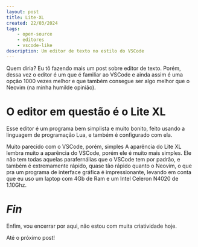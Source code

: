 ```yaml
---
layout: post
title: Lite-XL
created: 22/03/2024
tags:
    - open-source
    - editores
    - vscode-like
description: Um editor de texto no estilo do VSCode
---
```

<p>Quem diria? Eu tô fazendo mais um post sobre editor de texto. Porém, dessa
vez o editor é um que é familiar ao VSCode e ainda assim é uma opção 1000 vezes
melhor e que também consegue ser algo melhor que o Neovim (na minha humilde
opinião).</p> <h1>O editor em questão é o Lite XL</h1> <p>Esse editor é um
programa bem simplista e muito bonito, feito usando a linguagem de programação
Lua, e também é configurado com ela.</p> <p>Muito parecido com o VSCode, porém,
simples A aparência do Lite XL lembra muito a aparência do VSCode, porém ele é
muito mais simples. Ele não tem todas aquelas parafernálias que o VSCode tem
por padrão, e também é extremamente rápido, quase tão rápido quanto o Neovim, o
que pra um programa de interface gráfica é impressionante, levando em conta que
eu uso um laptop com 4Gb de Ram e um Intel Celeron N4020 de 1.10Ghz.</p>
<h1><em>Fin</em></h1> <p>Enfim, vou encerrar por aqui, não estou com muita
criatividade hoje.</p> <p>Até o próximo post!</p>
